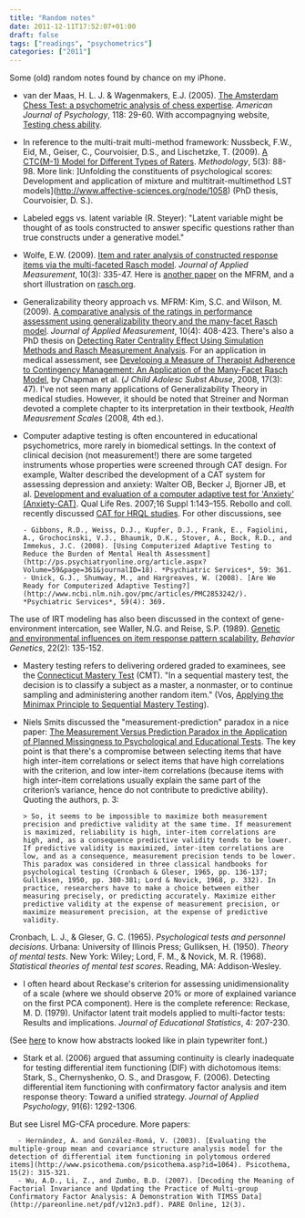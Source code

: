 ```yaml
---
title: "Random notes"
date: 2011-12-11T17:52:07+01:00
draft: false
tags: ["readings", "psychometrics"]
categories: ["2011"]
---
```


Some (old) random notes found by chance on my iPhone.

- van der Maas, H. L. J. & Wagenmakers, E.J. (2005). [The Amsterdam Chess Test: a psychometric analysis of chess expertise](http://hvandermaas.socsci.uva.nl/Homepage_Han_van_der_Maas/Chess_Psychology_files/Han1chess.pdf). *American Journal of Psychology*, 118: 29-60. With accompagnying website, [Testing chess ability](http://hvandermaas.socsci.uva.nl/Homepage_Han_van_der_Maas/Chess_Psychology.html). 

- In reference to the multi-trait multi-method framework: Nussbeck, F.W., Eid, M., Geiser, C., Courvoisier, D.S., and Lischetzke, T. (2009). [A CTC(M-1) Model for Different Types of Raters](http://www.zora.uzh.ch/19988/). *Methodology*, 5(3): 88-98. More link: ]Unfolding the constituents of psychological scores: Development and application of mixture and multitrait-multimethod LST models](http://www.affective-sciences.org/node/1058) (PhD thesis, Courvoisier, D. S.).

- Labeled eggs vs. latent variable (R. Steyer): "Latent variable might be thought of as tools constructed to answer specific questions rather than true constructs under a generative model."
  
- Wolfe, E.W. (2009). [Item and rater analysis of constructed response items via the multi-faceted Rasch model](http://www.ncbi.nlm.nih.gov/pubmed/19671993). *Journal of Applied Measurement*, 10(3): 335-47. Here is [another paper](http://www.air.org/files/multifacet_rasch.pdf) on the MFRM, and a short illustration on [rasch.org](http://www.rasch.org/rmt/rmt212c.htm).

- Generalizability theory approach vs. MFRM: Kim, S.C. and Wilson, M. (2009). [A comparative analysis of the ratings in performance assessment using generalizability theory and the many-facet Rasch model](http://www.ncbi.nlm.nih.gov/pubmed/19934528). *Journal of Applied Measurement*, 10(4): 408-423. There's also a PhD thesis on [Detecting Rater Centrality Effect Using Simulation Methods and Rasch Measurement Analysis](http://scholar.lib.vt.edu/theses/available/etd-07272011-104720/unrestricted/Yue_X_D_2011.pdf). For an application in medical assessment, see [Developing a Measure of Therapist Adherence to Contingency Management: An Application of the Many-Facet Rasch Model](http://www.ncbi.nlm.nih.gov/pmc/articles/PMC2944267/), by Chapman et al. (*J Child Adolesc Subst Abuse*, 2008, 17(3): 47). I've not seen many applications of Generalizability Theory in medical studies. However, it should be noted that Streiner and Norman devoted a complete chapter to its interpretation in their textbook, *Health Meausrement Scales* (2008, 4th ed.).
  
- Computer adaptive testing is often encountered in educational psychometrics, more rarely in biomedical settings. In the context of clinical decision (not measurement!) there are some targeted instruments whose properties were screened through CAT design. For example, Walter described the development of a CAT system for assessing depression and anxiety: Walter OB, Becker J, Bjorner JB, et al. [Development and evaluation of a computer adaptive test for 'Anxiety' (Anxiety-CAT)](http://www.ncbi.nlm.nih.gov/pubmed/17342455). Qual Life Res. 2007;16 Suppl 1:143–155. Rebollo and coll. recently discussed [CAT for HRQL studies](http://www.hqlo.com/content/8/1/147). For other discussions, see 
  
      - Gibbons, R.D., Weiss, D.J., Kupfer, D.J., Frank, E., Fagiolini, A., Grochocinski, V.J., Bhaumik, D.K., Stover, A., Bock, R.D., and Immekus, J.C. (2008). [Using Computerized Adaptive Testing to Reduce the Burden of Mental Health Assessment](http://ps.psychiatryonline.org/article.aspx?Volume=59&page=361&journalID=18). *Psychiatric Services*, 59: 361.
      - Unick, G.J., Shumway, M., and Hargreaves, W. (2008). [Are We Ready for Computerized Adaptive Testing?](http://www.ncbi.nlm.nih.gov/pmc/articles/PMC2853242/). *Psychiatric Services*, 59(4): 369.

The use of IRT modeling has also been discussed in the context of gene-environment intercation, see Waller, N.G. and Reise, S.P. (1989). [Genetic and environmental influences on item response pattern scalability](http://www.springerlink.com/content/p72p1qk248343821/), *Behavior Genetics*, 22(2): 135-152.
  
- Mastery testing refers to delivering ordered graded to examinees, see the [Connecticut Mastery Test](http://en.wikipedia.org/wiki/Connecticut_Mastery_Test) (CMT). "In a sequential mastery test, the decision is to classify a subject as a master, a nonmaster, or to continue sampling and administering another random item." (Vos, [Applying the Minimax Principle to Sequential Mastery Testing](http://mrvar.fdv.uni-lj.si/pub/mz/mz18/vos.pdf)).

- Niels Smits discussed the "measurement-prediction" paradox in a nice paper: [The Measurement Versus Prediction Paradox in the Application of Planned Missingness to Psychological and Educational Tests](http://dare.uva.nl/document/14466). The key point is that there's a compromise between selecting items that have high inter-item correlations or select items that have high correlations with the criterion, and low inter-item correlations (because items with high inter-item correlations usually explain the same part of the criterion’s variance, hence do not contribute to predictive ability). Quoting the authors, p. 3:
  
      > So, it seems to be impossible to maximize both measurement precision and predictive validity at the same time. If measurement is maximized, reliability is high, inter-item correlations are high, and, as a consequence predictive validity tends to be lower. If predictive validity is maximized, inter-item correlations are low, and as a consequence, measurement precision tends to be lower. This paradox was considered in three classical handbooks for psychological testing (Cronbach & Gleser, 1965, pp. 136-137; Gulliksen, 1950, pp. 380-381; Lord & Novick, 1968, p. 332). In practice, researchers have to make a choice between either measuring precisely, or predicting accurately. Maximize either predictive validity at the expense of measurement precision, or maximize measurement precision, at the expense of predictive validity.   
 
Cronbach, L. J., & Gleser, G. C. (1965). *Psychological tests and personnel decisions*. Urbana: University of Illinois Press; Gulliksen, H. (1950). *Theory of mental tests*. New York: Wiley; Lord, F. M., & Novick, M. R. (1968). *Statistical theories of mental test scores*. Reading, MA: Addison-Wesley.

- I often heard about Reckase's criterion for assessing unidimensionality of a scale (where we should observe 20% or more of explained variance on the first PCA component). Here is the complete reference:
Reckase, M. D. (1979). Unifactor latent trait models applied to multi-factor tests: Results and implications. *Journal of Educational Statistics*, 4: 207-230.
  
(See [here](http://www.psych.umn.edu/psylabs/catcentral/pdf%20files/cat77session7.pdf) to know how abstracts looked like in plain typewriter font.)
  
- Stark et al. (2006) argued that assuming continuity is clearly inadequate for testing differential item functioning (DIF) with dichotomous items: Stark, S., Chernyshenko, O. S., and Drasgow, F. (2006). Detecting differential item functioning with confirmatory factor analysis and item response theory: Toward a unified strategy. *Journal of Applied Psychology*, 91(6): 1292-1306.

But see Lisrel MG-CFA procedure. More papers:
  
      - Hernández, A. and González-Romá, V. (2003). [Evaluating the multiple-group mean and covariance structure analysis model for the detection of differential item functioning in polytomous ordered items](http://www.psicothema.com/psicothema.asp?id=1064). Psicothema, 15(2): 315-321.
      - Wu, A.D., Li, Z., and Zumbo, B.D. (2007). [Decoding the Meaning of Factorial Invariance and Updating the Practice of Multi-group Confirmatory Factor Analysis: A Demonstration With TIMSS Data](http://pareonline.net/pdf/v12n3.pdf). PARE Online, 12(3).

